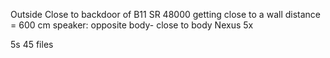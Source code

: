 Outside
Close to backdoor of B11
SR 48000
getting close to a wall
distance = 600 cm
speaker: opposite body- close to body
Nexus 5x

5s
45 files
